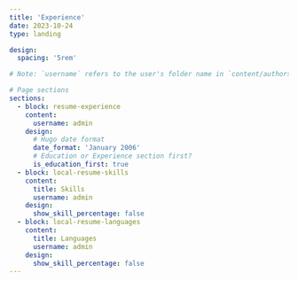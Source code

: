 ```yaml
---
title: 'Experience'
date: 2023-10-24
type: landing

design:
  spacing: '5rem'

# Note: `username` refers to the user's folder name in `content/authors/`

# Page sections
sections:
  - block: resume-experience
    content:
      username: admin
    design:
      # Hugo date format
      date_format: 'January 2006'
      # Education or Experience section first?
      is_education_first: true
  - block: local-resume-skills
    content:
      title: Skills
      username: admin
    design:
      show_skill_percentage: false
  - block: local-resume-languages
    content:
      title: Languages
      username: admin
    design:
      show_skill_percentage: false
---
```

